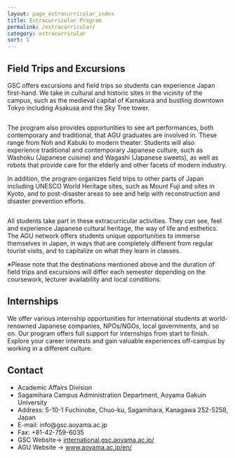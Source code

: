 ```yaml
---
layout: page_extracurricular_index
title: Extracurricular Program
permalink: /extracurricular/
category: extracurricular
sort: 1
---
```


## Field Trips and Excursions

GSC offers excursions and field trips so students can experience Japan first-hand. We take in cultural and historic sites in the vicinity of the campus, such as the medieval capital of Kamakura and bustling downtown Tokyo including Asakusa and the Sky Tree tower.

<img src="{{ '/assets/images/v1/2019/field_trips_01.jpg' | relative_url }}" alt="">

The program also provides opportunities to see art performances, both contemporary and traditional, that AGU graduates are involved in. These range from Noh and Kabuki to modern theater. Students will also experience traditional and contemporary Japanese culture, such as Washoku (Japanese cuisine) and Wagashi (Japanese sweets), as well as robots that provide care for the elderly and other facets of modern industry.

In addition, the program organizes field trips to other parts of Japan including UNESCO World Heritage sites, such as Mount Fuji and sites in Kyoto, and to post-disaster areas to see and help with reconstruction and disaster prevention efforts.

<img src="{{ '/assets/images/v1/2019/field_trips_02.jpg' | relative_url }}" alt="">

All students take part in these extracurricular activities. They can see, feel and experience Japanese cultural heritage, the way of life and esthetics. The AGU network offers students unique opportunities to immerse themselves in Japan, in ways that are completely different from regular tourist visits, and to capitalize on what they learn in classes.

※Please note that the destinations mentioned above and the duration of field trips and excursions will differ each semester depending on the coursework, lecturer availability and local conditions.


## Internships

We offer various internship opportunities for international students at world-renowned Japanese companies, NPOs/NGOs, local governments, and so on. Our program offers full support for internships from start to finish. Explore your career interests and gain valuable experiences off-campus by working in a different culture.


<h2 id="contact">Contact</h2>
<ul>
  <li>Academic Affairs Division</li>
  <li>Sagamihara Campus Administration Department, Aoyama Gakuin University</li>
  <li>Address: 5-10-1 Fuchinobe, Chuo-ku, Sagamihara, Kanagawa 252-5258, Japan</li>
  <li>E-mail: info@gsc.aoyama.ac.jp</li>
  <li>Fax: +81-42-759-6035</li>
  <li>GSC Website-&gt; <a href="http://international.gsc.aoyama.ac.jp/">international.gsc.aoyama.ac.jp/</a></li>
  <li>AGU Website -&gt; <a href="http://www.aoyama.ac.jp/en/" target="_blank" class="pop">www.aoyama.ac.jp/en/</a></li>
</ul>